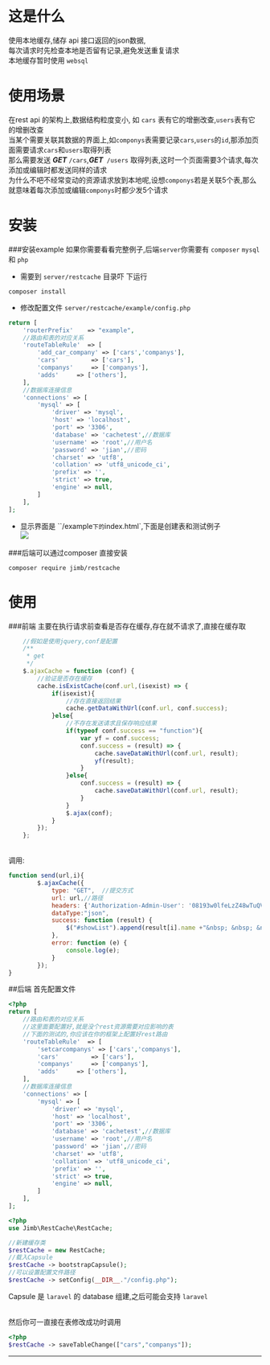 这是什么
========================
使用本地缓存,储存 api 接口返回的json数据,
<br/>每次请求时先检查本地是否留有记录,避免发送重复请求
<br>本地缓存暂时使用 `websql`
<br>

使用场景
========================
在rest api 的架构上,数据结构粒度变小, 如 `cars` 表有它的增删改查,`users`表有它的增删改查
<br> 当某个需要关联其数据的界面上,如`componys`表需要记录`cars`,`users`的`id`,那添加页面需要请求`cars`和`users`取得列表
<br> 那么需要发送 ***GET*** `/cars`,***GET***` /users` 取得列表,这时一个页面需要3个请求,每次添加或编辑时都发送同样的请求
<br> 为什么不吧不经常变动的资源请求放到本地呢,设想`componys`若是关联5个表,那么就意味着每次添加或编辑`componys`时都少发5个请求

安装
========================
###安装example
如果你需要看看完整例子,后端`server`你需要有 `composer` `mysql` 和 `php`
- 需要到 `server/restcache` 目录吓 下运行
```Composer
composer install
```
- 修改配置文件 `server/restcache/example/config.php`
```php
return [
    'routerPrefix'    => "example",
    //路由和表的对应关系
    'routeTableRule'  => [
        'add_car_company' => ['cars','companys'],
        'cars'         => ['cars'],
        'companys'     => ['companys'],
        'adds'     => ['others'],
    ],
    //数据库连接信息
    'connections' => [
        'mysql' => [
            'driver' => 'mysql',
            'host' => 'localhost',
            'port' => '3306',
            'database' => 'cachetest',//数据库
            'username' => 'root',//用户名
            'password' => 'jian',//密码
            'charset' => 'utf8',
            'collation' => 'utf8_unicode_ci',
            'prefix' => '',
            'strict' => true,
            'engine' => null,
        ]
    ],
];
```
- 显示界面是 ``/example` 下的 `index.html`,下面是创建表和测试例子
<br>![][testtoindex]

###后端可以通过composer 直接安装
```
composer require jimb/restcache
```

使用
==================================
###前端
主要在执行请求前查看是否存在缓存,存在就不请求了,直接在缓存取

```javascript
    //假如是使用jquery,conf是配置
    /**
     * get
     */
    $.ajaxCache = function (conf) {
        //验证是否存在缓存
        cache.isExistCache(conf.url,(isexist) => {
            if(isexist){
                //存在直接返回结果
                cache.getDataWithUrl(conf.url, conf.success);
            }else{
                //不存在发送请求且保存响应结果
                if(typeof conf.success == "function"){
                    var yf = conf.success;
                    conf.success = (result) => {
                        cache.saveDataWithUrl(conf.url, result);
                        yf(result);
                    }
                }else{
                    conf.success = (result) => {
                        cache.saveDataWithUrl(conf.url, result);
                    }
                }
                $.ajax(conf);
            }
        });
    };
```
<br>调用:

```javascript
function send(url,i){
        $.ajaxCache({
            type: "GET",  //提交方式
            url: url,//路径
            headers: {'Authorization-Admin-User': '08193w0lfeLzZ48wTuQViYvBH6z+e01QRwSNs0olhsTKerW@2SMSLnGbmtobpWkt0x7wFgfa1adV458reT0z'},
            dataType:"json",
            success: function (result) {
                $("#showList").append(result[i].name +"&nbsp; &nbsp; &nbsp; "+result[i].email + "<br />");
            },
            error: function (e) {
                console.log(e);
            }
        });
}
```

##后端
首先配置文件
```php
<?php
return [
    //路由和表的对应关系
    //这里面要配置好,就是没个rest资源需要对应影响的表
    //下面的测试的,你应该在你的框架上配置好rest路由
    'routeTableRule'  => [
        'setcarcompanys' => ['cars','companys'],
        'cars'         => ['cars'],
        'companys'     => ['companys'],
        'adds'     => ['others'],
    ],
    //数据库连接信息
    'connections' => [
        'mysql' => [
            'driver' => 'mysql',
            'host' => 'localhost',
            'port' => '3306',
            'database' => 'cachetest',//数据库
            'username' => 'root',//用户名
            'password' => 'jian',//密码
            'charset' => 'utf8',
            'collation' => 'utf8_unicode_ci',
            'prefix' => '',
            'strict' => true,
            'engine' => null,
        ]
    ],
];

```

```php
<?php
use Jimb\RestCache\RestCache;

//新建缓存类
$restCache = new RestCache;
//载入Capsule
$restCache -> bootstrapCapsule();
//可以设置配置文件路径
$restCache -> setConfig(__DIR__."/config.php");

```
Capsule 是 `laravel` 的 database 组建,之后可能会支持 `laravel`

<br>然后你可一直接在表修改成功时调用
```php
<?php
$restCache -> saveTableChange(["cars","companys"]);
```


----------------------------------------------------------------------------------------
[testtoindex]:http://oisg0jlaw.bkt.clouddn.com/BDF6358C-3116-466C-97B9-6559BB6A232F.png
